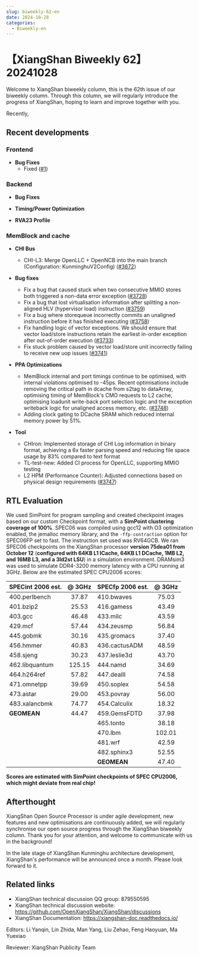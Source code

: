 ```yaml
---
slug: biweekly-62-en
date: 2024-10-28
categories:
  - Biweekly-en
---
```


# 【XiangShan Biweekly 62】20241028

Welcome to XiangShan biweekly column, this is the 62th issue of our biweekly column. Through this column, we will regularly introduce the progress of XiangShan, hoping to learn and improve together with you.

Recently,

<!-- more -->
## Recent developments

### Frontend

- **Bug Fixes**
    - Fixed ([#1](https://github.com/OpenXiangShan/XiangShan/pull/1))

### Backend

- **Bug Fixes**

- **Timing/Power Optimization**

- **RVA23 Profile**

### MemBlock and cache

- **CHI Bus**
  - CHI-L3: Merge OpenLLC + OpenNCB into the main branch (Configuration: KunminghuV2Config) ([#3672](https://github.com/OpenXiangShan/XiangShan/pull/3672))

- **Bug fixes**
  - Fix a bug that caused stuck when two consecutive MMIO stores both triggered a non-data error exception ([#3728](https://github.com/OpenXiangShan/XiangShan/pull/3728))
  - Fix a bug that lost virtualisation information after splitting a non-aligned HLV (hypervisor load) instruction ([#3759](https://github.com/OpenXiangShan/XiangShan/pull/3759))
  - Fix a bug where storequeue incorrectly commits an unaligned instruction before it has finished executing ([#3758](https://github.com/OpenXiangShan/XiangShan/pull/3758))
  - Fix handling logic of vector exceptions. We should ensure that vector load/store instructions retain the earliest in-order exception after out-of-order execution ([#3733](https://github.com/OpenXiangShan/XiangShan/pull/3733))
  - Fix stuck problem caused by vector load/store unit incorrectly failing to receive new uop issues ([#3741](https://github.com/OpenXiangShan/XiangShan/pull/3741))

- **PPA Optimizations**
  - MemBlock internal and port timings continue to be optimised, with internal violations optimised to -45ps. Recent optimisations include removing the critical path in dcache from s2tag to dataArray, optimising timing of MemBlock's CMO requests to L2 cache, optimising loadunit write-back port selection logic and the exception writeback logic for unaligned access memory, etc. ([#3748](https://github.com/OpenXiangShan/XiangShan/pull/3748))
  - Adding clock gating to DCache SRAM which reduced internal memory power by 51%.

- **Tool**
  - CHIron: Implemented storage of CHI Log information in binary format, achieving a 6x faster parsing speed and reducing file space usage by 83% compared to text format
  - TL-test-new: Added CI process for OpenLLC, supporting MMIO testing
  - L2 HPM (Performance Counter): Adjusted connections based on physical design requirements ([#3747](https://github.com/OpenXiangShan/XiangShan/pull/3747))

## RTL Evaluation

We used SimPoint for program sampling and created checkpoint images based on our custom Checkpoint format, with a **SimPoint clustering coverage of 100%**. SPEC06 was compiled using gcc12 with O3 optimization enabled, the jemalloc memory library, and the `-ffp-contraction` option for SPEC06FP set to fast. The instruction set used was RV64GCB. We ran SPEC06 checkpoints on the XiangShan processor **version 75dea01 from October 12** (**configured with 64KB L1 ICache, 64KB L1 DCache, 1MB L2, and 16MB L3, and a 3ld2st LSU**) in a simulation environment. DRAMsim3 was used to simulate DDR4-3200 memory latency with a CPU running at 3GHz. Below are the estimated SPEC CPU2006 scores:

| SPECint 2006 est. | @ 3GHz | SPECfp 2006 est.  | @ 3GHz |
| :---------------- | :----: | :---------------- | :----: |
| 400.perlbench     | 37.87  | 410.bwaves        | 75.03  |
| 401.bzip2         | 25.53  | 416.gamess        | 43.49  |
| 403.gcc           | 46.48  | 433.milc          | 43.59  |
| 429.mcf           | 57.44  | 434.zeusmp        | 56.84  |
| 445.gobmk         | 30.16  | 435.gromacs       | 37.40  |
| 456.hmmer         | 40.83  | 436.cactusADM     | 48.59  |
| 458.sjeng         | 30.23  | 437.leslie3d      | 43.70  |
| 462.libquantum    | 125.15 | 444.namd          | 34.69  |
| 464.h264ref       | 57.82  | 447.dealII        | 74.58  |
| 471.omnetpp       | 39.69  | 450.soplex        | 54.58  |
| 473.astar         | 29.00  | 453.povray        | 56.00  |
| 483.xalancbmk     | 74.77  | 454.Calculix      | 18.32  |
| **GEOMEAN**       | 44.47  | 459.GemsFDTD      | 37.98  |
|                   |        | 465.tonto         | 38.18  |
|                   |        | 470.lbm           | 102.01 |
|                   |        | 481.wrf           | 42.59  |
|                   |        | 482.sphinx3       | 52.55  |
|                   |        | **GEOMEAN**       | 47.40  |

**Scores are estimated with SimPoint checkpoints of SPEC CPU2006, which might deviate from real chip!**

## Afterthought

XiangShan Open Source Processor is under agile development, new features and new optimisations are continuously added, we will regularly synchronise our open source progress through the XiangShan biweekly column. Thank you for your attention, and welcome to communicate with us in the background!

In the late stage of XiangShan Kunminghu architecture development, XiangShan's performance will be announced once a month. Please look forward to it.

## Related links

* XiangShan technical discussion QQ group: 879550595
* XiangShan technical discussion website: https://github.com/OpenXiangShan/XiangShan/discussions
* XiangShan Documentation: https://xiangshan-doc.readthedocs.io/

Editors: Li Yanqin, Lin Zhida, Man Yang, Liu Zehao, Feng Haoyuan, Ma Yuexiao

Reviewer: XiangShan Publicity Team
